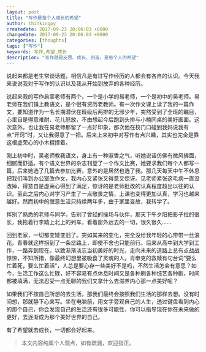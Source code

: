 ```yaml
---
layout: post
title: "写作是每个人成长的希望"
author: thinkingpy
createdate: 2017-09-23 20:06:03 +0800
changedate: 2017-09-23 20:06:03 +0800
categories: [thoughts]
tags: ["写作"]
keywords: 写作,希望,成长
description: "写作就是反思、成长、创造，是每个人的希望"
---
```


说起来都是老生常谈话题，相信凡是有过写作经历的人都会有各自的认识。今天我来说说我对于写作的认识以及我从开始到放弃的各种经历。

说起来我的写作启蒙老师有两个，一个是小学的易老师，一个是初中的吴老师。易老师在我们镇上教语文，是个很有资历老教师。有一次作文课上读了我的一篇作文，要知道作为一名长期潜伏在班级后两排的无邪少年，突然受到了全班的瞩目，心里自是得意难耐、花儿怒放，不由想起今后跑到头排与小楠同桌的美好画面。这次意外，也让我在易老师那留了一点好印象，那次他在校门口碰到我妈说我有点“开窍”时，又让我得意了一把。后来上来初中对写作有点兴趣，其实也完全是靠这根虚荣心的小木棍撑着。

刚上初中时，吴老师教我语文，身上有一种淑香之气，听她说话仿佛有微风拂面，细腻而舒适。有个语文世界的杂志刊登了一个作文比赛，她要求我们每个人都写一篇，后来她选了几篇去参加比赛，意外的是居然也选了我。那几天每天中午不休息把我们叫到办公室改作文，我内心又紧张又得意又惊讶。见老师紧张这毛病一直没改掉，得意自是虚荣心得到了满足，惊讶的是老师批改的认真程度超出以往的认识。至此之后内心对学习产生了一点敬畏之情，上课也变得更加认真，学习也越来越好。然而初中的惬意生活只持续两年多，由于家里变故，我转学了。

挥别了熟悉的老师与同学，告别了曾经的操场与伙伴，那天下午夕阳把影子拉的很长，我拖着行李踏上北上的列车，看着窗外远去的一切，很久很久……

回到老家，一切都变矮变旧了。突如其来的变化，完全没给我年轻的心带带一丝浪花。青春就这样拐到了一条岔路上，即使不舍也只能前行。后来从高中到大学到工作，一路奔到现在。以致渐渐淡忘当初美好的时光，走向未来的道路上总有点战战惊惊，不知所措，像最终幻想里被吸食了灵魂的人。肖申克的救赎有句台词“要么忙着死，要么忙着活”，人总是要心存一些美好不是吗，不然生活怎会有意思？如今，生活工作这么忙碌，好不容易有点休息时间又是各种刷各种综艺各种剧，时间都被填满，无法忍受一点无聊的我们又拿什么去滋养内心那一点美好呢？

如果我们不按自己所想的去生活，那我们最终会按照我们生活的那样去想。没有时间想，那就静下心来写。坐在电脑前，用文字旁观自己的人生，透过键盘看到内心的那个自己，你会发现自己的生活还有很多可能性，你可以指导现在你在未来做的更好，去逐渐成为那个美好世界的自己。

有了希望就去成长，一切都会好起来。

> 本文内容纯属个人观点，如有疏漏，欢迎指正。

